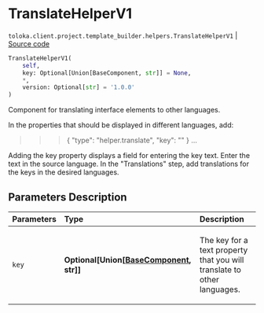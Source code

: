 # TranslateHelperV1
`toloka.client.project.template_builder.helpers.TranslateHelperV1` | [Source code](https://github.com/Toloka/toloka-kit/blob/v1.1.4/src/client/project/template_builder/helpers.py#L276)

```python
TranslateHelperV1(
    self,
    key: Optional[Union[BaseComponent, str]] = None,
    *,
    version: Optional[str] = '1.0.0'
)
```

Component for translating interface elements to other languages.


In the properties that should be displayed in different languages, add:

>>> {
>>>     "type": "helper.translate",
>>>     "key": "<key name>"
>>> }
...

Adding the key property displays a field for entering the key text. Enter the text in the source language. In the
"Translations" step, add translations for the keys in the desired languages.

## Parameters Description

| Parameters | Type | Description |
| :----------| :----| :-----------|
`key`|**Optional\[Union\[[BaseComponent](toloka.client.project.template_builder.base.BaseComponent.md), str\]\]**|<p>The key for a text property that you will translate to other languages.</p>
